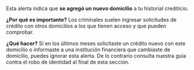 Esta alerta indica que **se agregó un nuevo domicilio** a tu historial crediticio.

**¿Por qué es importante?**
Los criminales suelen ingresar solicitudes de crédito con otros domicilios a los que tienen acceso y que pueden comprobar.

**¿Qué hacer?**
Si en los últimos meses solicitaste un crédito nuevo con este domicilio o informaste a una institución financiera que cambiaste de domicilio, puedes ignorar esta alerta. De lo contrario consulta nuestra guía contra el robo de identidad al final de esta sección.
